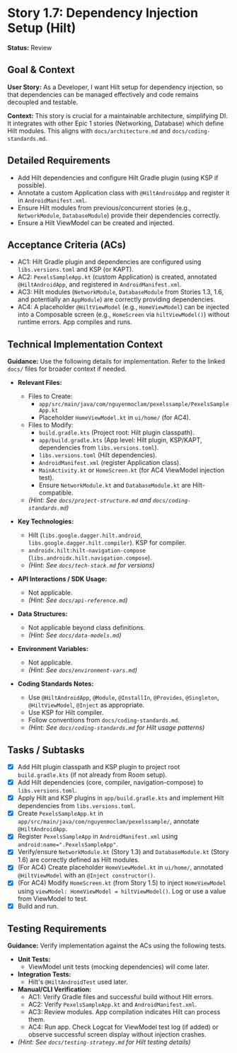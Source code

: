 # Story 1.7: Dependency Injection Setup (Hilt)

**Status:** Review

## Goal & Context

**User Story:** As a Developer, I want Hilt setup for dependency injection, so that dependencies can be managed effectively and code remains decoupled and testable.

**Context:** This story is crucial for a maintainable architecture, simplifying DI. It integrates with other Epic 1 stories (Networking, Database) which define Hilt modules. This aligns with `docs/architecture.md` and `docs/coding-standards.md`.

## Detailed Requirements

* Add Hilt dependencies and configure Hilt Gradle plugin (using KSP if possible).
* Annotate a custom Application class with `@HiltAndroidApp` and register it in `AndroidManifest.xml`.
* Ensure Hilt modules from previous/concurrent stories (e.g., `NetworkModule`, `DatabaseModule`) provide their dependencies correctly.
* Ensure a Hilt ViewModel can be created and injected.

## Acceptance Criteria (ACs)

-   AC1: Hilt Gradle plugin and dependencies are configured using `libs.versions.toml` and KSP (or KAPT).
-   AC2: `PexelsSampleApp.kt` (custom Application) is created, annotated `@HiltAndroidApp`, and registered in `AndroidManifest.xml`.
-   AC3: Hilt modules (`NetworkModule`, `DatabaseModule` from Stories 1.3, 1.6, and potentially an `AppModule`) are correctly providing dependencies.
-   AC4: A placeholder `@HiltViewModel` (e.g., `HomeViewModel`) can be injected into a Composable screen (e.g., `HomeScreen` via `hiltViewModel()`) without runtime errors. App compiles and runs.

## Technical Implementation Context

**Guidance:** Use the following details for implementation. Refer to the linked `docs/` files for broader context if needed.

-   **Relevant Files:**
    -   Files to Create:
        -   `app/src/main/java/com/nguyenmoclam/pexelssample/PexelsSampleApp.kt`
        -   Placeholder `HomeViewModel.kt` in `ui/home/` (for AC4).
    -   Files to Modify:
        -   `build.gradle.kts` (Project root: Hilt plugin classpath).
        -   `app/build.gradle.kts` (App level: Hilt plugin, KSP/KAPT, dependencies from `libs.versions.toml`).
        -   `libs.versions.toml` (Hilt dependencies).
        -   `AndroidManifest.xml` (register Application class).
        -   `MainActivity.kt` or `HomeScreen.kt` (for AC4 ViewModel injection test).
        -   Ensure `NetworkModule.kt` and `DatabaseModule.kt` are Hilt-compatible.
    -   _(Hint: See `docs/project-structure.md` and `docs/coding-standards.md`)_

-   **Key Technologies:**
    -   Hilt (`libs.google.dagger.hilt.android`, `libs.google.dagger.hilt.compiler`). KSP for compiler.
    -   `androidx.hilt:hilt-navigation-compose` (`libs.androidx.hilt.navigation.compose`).
    -   _(Hint: See `docs/tech-stack.md` for versions)_

-   **API Interactions / SDK Usage:**
    -   Not applicable.
    -   _(Hint: See `docs/api-reference.md`)_

-   **Data Structures:**
    -   Not applicable beyond class definitions.
    -   _(Hint: See `docs/data-models.md`)_

-   **Environment Variables:**
    -   Not applicable.
    -   _(Hint: See `docs/environment-vars.md`)_

-   **Coding Standards Notes:**
    -   Use `@HiltAndroidApp`, `@Module`, `@InstallIn`, `@Provides`, `@Singleton`, `@HiltViewModel`, `@Inject` as appropriate.
    -   Use KSP for Hilt compiler.
    -   Follow conventions from `docs/coding-standards.md`.
    -   _(Hint: See `docs/coding-standards.md` for Hilt usage patterns)_

## Tasks / Subtasks

-   [x] Add Hilt plugin classpath and KSP plugin to project root `build.gradle.kts` (if not already from Room setup).
-   [x] Add Hilt dependencies (core, compiler, navigation-compose) to `libs.versions.toml`.
-   [x] Apply Hilt and KSP plugins in `app/build.gradle.kts` and implement Hilt dependencies from `libs.versions.toml`.
-   [x] Create `PexelsSampleApp.kt` in `app/src/main/java/com/nguyenmoclam/pexelssample/`, annotate `@HiltAndroidApp`.
-   [x] Register `PexelsSampleApp` in `AndroidManifest.xml` using `android:name=".PexelsSampleApp"`.
-   [x] Verify/ensure `NetworkModule.kt` (Story 1.3) and `DatabaseModule.kt` (Story 1.6) are correctly defined as Hilt modules.
-   [x] (For AC4) Create placeholder `HomeViewModel.kt` in `ui/home/`, annotated `@HiltViewModel` with an `@Inject constructor()`.
-   [x] (For AC4) Modify `HomeScreen.kt` (from Story 1.5) to inject `HomeViewModel` using `viewModel: HomeViewModel = hiltViewModel()`. Log or use a value from ViewModel to test.
-   [x] Build and run.

## Testing Requirements

**Guidance:** Verify implementation against the ACs using the following tests.
-   **Unit Tests:**
    -   ViewModel unit tests (mocking dependencies) will come later.
-   **Integration Tests:**
    -   Hilt's `@HiltAndroidTest` used later.
-   **Manual/CLI Verification:**
    -   AC1: Verify Gradle files and successful build without Hilt errors.
    -   AC2: Verify `PexelsSampleApp.kt` and `AndroidManifest.xml`.
    -   AC3: Review modules. App compilation indicates Hilt can process them.
    -   AC4: Run app. Check Logcat for ViewModel test log (if added) or observe successful screen display without injection crashes.
-   _(Hint: See `docs/testing-strategy.md` for Hilt testing details)_

